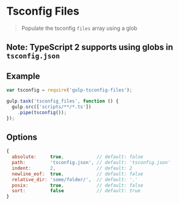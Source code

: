 # Tsconfig Files

> Populate the tsconfig `files` array using a glob

## Note: TypeScript 2 supports using globs in `tsconfig.json`

## Example

``` js
var tsconfig = require('gulp-tsconfig-files');

gulp.task('tsconfig_files', function () {
  gulp.src(['scripts/**/*.ts'])
    .pipe(tsconfig());
});
```

## Options

``` js
{
  absolute:     true,            // default: false
  path:         'tsconfig.json', // default: 'tsconfig.json'
  indent:       2,               // default: 2
  newline_eof:  true,            // default: false
  relative_dir: 'some/folder/',  // default: '.'
  posix:        true,            // default: false
  sort:         false            // default: true
}
```
